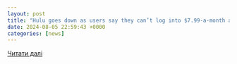```yaml
---
layout: post
title: "Hulu goes down as users say they can’t log into $7.99-a-month app"
date: 2024-08-05 22:59:43 +0000
categories: [news]
---
```


[Читати далі](https://www.dailymail.co.uk/sciencetech/article-13711907/Hulu-goes-users-say-log-7-99-month-streaming-app.html)
